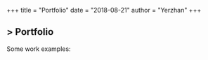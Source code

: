 +++
title = "Portfolio"
date = "2018-08-21"
author = "Yerzhan"
+++

<h2>> Portfolio<span class="logo__cursor" style="width: 3px; height: 1.625rem;"></span></h2>
<p>Some work examples:</p>